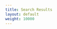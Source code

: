 ```yaml
---
title: Search Results
layout: default
weight: 10000
---
```

<script>
(function() {
    var cx = '003521981572906170502:vetqant-45u';
    var gcse = document.createElement('script');
    gcse.type = 'text/javascript';
    gcse.async = true;
    gcse.src = (document.location.protocol == 'https:' ? 'https:' : 'http:') +
        '//cse.google.com/cse.js?cx=' + cx;
    var s = document.getElementsByTagName('script')[0];
    s.parentNode.insertBefore(gcse, s);
})();
</script>
<link rel="stylesheet" href="{{ site.baseurl }}public/css/search.css">
<gcse:searchresults-only></gcse:searchresults-only>